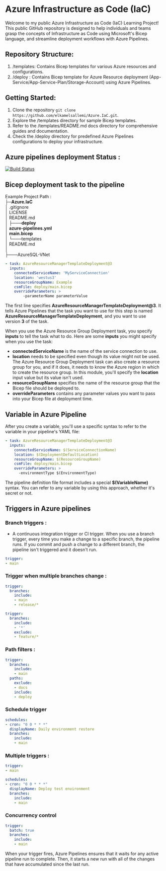 # Azure Infrastructure as Code (IaC)
Welcome to my public Azure Infrastructure as Code (IaC) Learning Project! This public GitHub repository is designed to help individuals and teams grasp the concepts of Infrastructure as Code using Microsoft's Bicep language, and streamline deployment workflows with Azure Pipelines.

## Repository Structure:
1. /templates: Contains Bicep templates for various Azure resources and configurations.
2. /deploy : Contains Bicep template for Azure Resource deployment (App-Service/App-Service-Plan/Storage-Account) using Azure Pipelines.

## Getting Started:
1. Clone the repository ```git clone https://github.com/elkamelsallemi/Azure.IaC.git```.
2. Explore the /templates directory for sample Bicep templates.
3. Refer to the /templates/README.md docs directory for comprehensive guides and documentation.
4. Check the /deploy directory for predefined Azure Pipelines configurations to deploy your infrastructure.

## Azure pipelines deployment Status :
[![Build Status](https://dev.azure.com/sallemi-elkamel/CodeHub/_apis/build/status%2FCodeHub.Azure.IaC?branchName=main)](https://dev.azure.com/sallemi-elkamel/CodeHub/_build/latest?definitionId=19&branchName=main)


## Bicep deployment task to the pipeline
Example Project Path : <br>
├─**Azure.IaC** <br>
│   .gitignore <br>
│   LICENSE <br>
│   README.md <br>
│
├───**deploy** <br>
│       **azure-pipelines.yml** <br>
│       **main.bicep** <br>
│
└───templates <br>
    │   README.md <br>
    │ <br>
    ├───AzureSQL-VNet <br>

```yml
- task: AzureResourceManagerTemplateDeployment@3
  inputs:
    connectedServiceName: 'MyServiceConnection'
    location: 'westus3'
    resourceGroupName: Example
    csmFile: deploy/main.bicep
    overrideParameters: >
        -parameterName parameterValue
```
The first line specifies **AzureResourceManagerTemplateDeployment@3**. It tells Azure Pipelines that the task you want to use for this step is named **AzureResourceManagerTemplateDeployment**, and you want to use version **3** of the task.

When you use the Azure Resource Group Deployment task, you specify **inputs** to tell the task what to do. Here are some **inputs** you might specify when you use the task:

- **connectedServiceName** is the name of the service connection to use.
- **location** needs to be specified even though its value might not be used. The Azure Resource Group Deployment task can also create a resource group for you, and if it does, it needs to know the Azure region in which to create the resource group. In this module, you'll specify the **location** input value but its value isn't used.
- **resourceGroupName** specifies the name of the resource group that the Bicep file should be deployed to.
- **overrideParameters** contains any parameter values you want to pass into your Bicep file at deployment time.

## Variable in Azure Pipeline
After you create a variable, you'll use a specific syntax to refer to the variable in your pipeline's YAML file:

```yml
- task: AzureResourceManagerTemplateDeployment@3
  inputs:
    connectedServiceName: $(ServiceConnectionName)
    location: $(DeploymentDefaultLocation)
    resourceGroupName: $(ResourceGroupName)
    csmFile: deploy/main.bicep
    overrideParameters: >
      -environmentType $(EnvironmentType)
```

The pipeline definition file format includes a special **$(VariableName)** syntax. You can refer to any variable by using this approach, whether it's secret or not.

## Triggers in Azure pipelines
### Branch triggers :
- A continuous integration trigger or CI trigger. When you use a branch trigger, every time you make a change to a specific branch, the pipeline runs. If you commit and push a change to a different branch, the pipeline isn't triggered and it doesn't run.

```yml
trigger:
- main
```

### Trigger when multiple branches change : 

```yml
trigger:
  branches:
    include:
    - main
    - release/*
```
```yml
trigger:
  branches:
    include:
    - '*'
    exclude:
    - feature/*
```
### Path filters : 

```yml
trigger:
  branches:
    include:
    - main
  paths:
    exclude:
    - docs
    include:
    - deploy
```
### Schedule trigger
```yml
schedules:
- cron: "0 0 * * *"
  displayName: Daily environment restore
  branches:
    include:
    - main
```
### Multiple triggers : 
```yml
trigger:
- main

schedules:
- cron: "0 0 * * *"
  displayName: Deploy test environment
  branches:
    include:
    - main
```
### Concurrency control
```yml
trigger:
  batch: true
  branches:
    include:
    - main
```
When your trigger fires, Azure Pipelines ensures that it waits for any active pipeline run to complete. Then, it starts a new run with all of the changes that have accumulated since the last run.